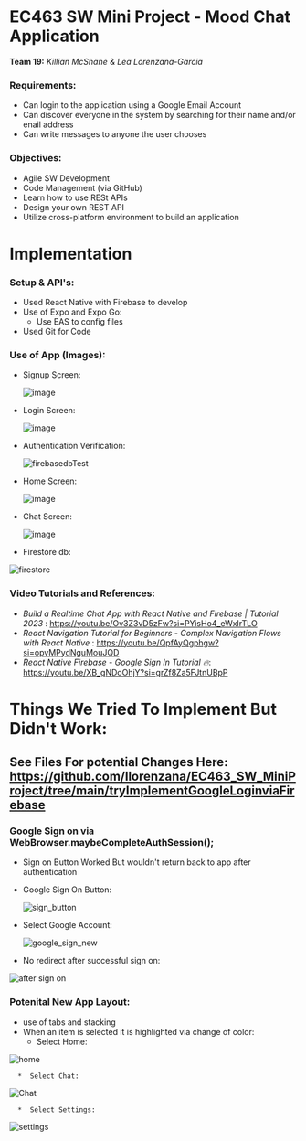 # EC463 SW Mini Project - Mood Chat Application 
**Team 19:** _Killian McShane_ & _Lea Lorenzana-Garcia_

### Requirements: 
* Can login to the application using a Google Email Account
* Can discover everyone in the system by searching for their name and/or enail address
* Can write messages to anyone the user chooses

### Objectives: 
* Agile SW Development 
* Code Management (via GitHub)
* Learn how to use RESt APIs
* Design your own REST API
* Utilize cross-platform environment to build an application 

# Implementation 
### Setup & API's: 
* Used React Native with Firebase to develop
* Use of Expo and Expo Go:
  *   Use EAS to config files
* Used Git for Code

### Use of App (Images): 
* Signup Screen:
  
  ![image](https://github.com/llorenzana/EC463_SW_MiniProject/assets/91902800/ce8090d0-8490-4d2d-be74-251d67c1efa7)


* Login Screen:
  
  ![image](https://github.com/llorenzana/EC463_SW_MiniProject/assets/91902800/e4d2f67e-9584-4ad9-af48-3ae82e9502b7)

  
* Authentication Verification:

  ![firebasedbTest](https://github.com/llorenzana/EC463_SW_MiniProject/assets/91199802/620055ca-5f34-4bd2-9d56-b18886050c66)

* Home Screen:
  
  ![image](https://github.com/llorenzana/EC463_SW_MiniProject/assets/91902800/78e4e76d-33fc-4cae-b280-9baf7d008f58)

  
* Chat Screen:
  
  ![image](https://github.com/llorenzana/EC463_SW_MiniProject/assets/91902800/2b785a8e-5ee0-4cd0-820a-5da2a3305fb4)

 
* Firestore db: 

![firestore](https://github.com/llorenzana/EC463_SW_MiniProject/assets/91199802/a8e0774a-41a7-4d56-9747-ffaa4a3db865) 


### Video Tutorials and References: 
* _Build a Realtime Chat App with React Native and Firebase | Tutorial 2023_ : https://youtu.be/Ov3Z3vD5zFw?si=PYisHo4_eWxIrTLO 
* _React Navigation Tutorial for Beginners - Complex Navigation Flows with React Native_ : https://youtu.be/QpfAyQgphgw?si=opvMPydNguMouJQD
* _React Native Firebase - Google Sign In Tutorial 🔥_: https://youtu.be/XB_gNDoOhjY?si=grZf8Za5FJtnUBpP


# Things We Tried To Implement But Didn't Work:
## See Files For potential Changes Here: https://github.com/llorenzana/EC463_SW_MiniProject/tree/main/tryImplementGoogleLoginviaFirebase
  ### Google Sign on via WebBrowser.maybeCompleteAuthSession();
  * Sign on Button Worked But wouldn't return back to app after authentication
  * Google Sign On Button:

    ![sign_button](https://github.com/llorenzana/EC463_SW_MiniProject/assets/91199802/5a3401a0-49f3-4dad-a125-1639618f8480)

  * Select Google Account:
    
    ![google_sign_new](https://github.com/llorenzana/EC463_SW_MiniProject/assets/91199802/558622cc-e453-4eab-93fb-8277fc077c3a)

 
  * No redirect after successful sign on:
 
   ![after sign on](https://github.com/llorenzana/EC463_SW_MiniProject/assets/91199802/f3f320da-b22d-41d1-9bad-096f2cfbc34e)


  ### Potenital New App Layout:
  * use of tabs and stacking
  * When an item is selected it is highlighted via change of color:
      *  Select Home:
  
  ![home](https://github.com/llorenzana/EC463_SW_MiniProject/assets/91199802/ecb01262-e60e-492d-824d-7a807481ec69)

      *  Select Chat:

  ![Chat](https://github.com/llorenzana/EC463_SW_MiniProject/assets/91199802/0b19a3ae-eebb-4e39-a904-2d3cc002faee)

      *  Select Settings:
        
  ![settings](https://github.com/llorenzana/EC463_SW_MiniProject/assets/91199802/e5e9958a-5888-40ec-b120-51d001c11adb)

